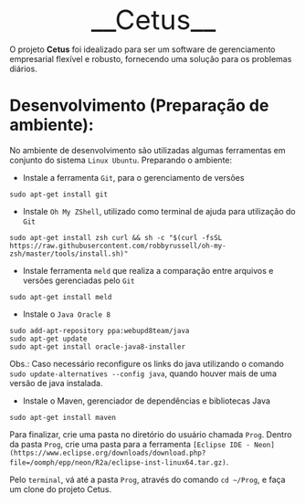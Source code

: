 <p align="center"><font size="8"> __Cetus__ </font></p>

O projeto __Cetus__ foi idealizado para ser um software de gerenciamento empresarial flexível e robusto, fornecendo uma solução para os problemas diários.

# Desenvolvimento (Preparação de ambiente):

No ambiente de desenvolvimento são utilizadas algumas ferramentas em conjunto do sistema `Linux Ubuntu`. Preparando o ambiente:

* Instale a ferramenta `Git`, para o gerenciamento de versões
```shell
sudo apt-get install git
```

* Instale `Oh My ZShell`, utilizado como terminal de ajuda para utilização do `Git`
```shell
sudo apt-get install zsh curl && sh -c "$(curl -fsSL https://raw.githubusercontent.com/robbyrussell/oh-my-zsh/master/tools/install.sh)"
```

* Instale ferramenta `meld` que realiza a comparação entre arquivos e versões gerenciadas pelo `Git`
```shell
sudo apt-get install meld
```

* Instale o `Java Oracle 8`
```shell
sudo add-apt-repository ppa:webupd8team/java
sudo apt-get update
sudo apt-get install oracle-java8-installer
```

Obs.: Caso necessário reconfigure os links do java utilizando o comando `sudo update-alternatives --config java`, quando houver mais de uma versão de java instalada.

* Instale o Maven, gerenciador de dependências e bibliotecas Java
```shell
sudo apt-get install maven
```

Para finalizar, crie uma pasta no diretório do usuário chamada `Prog`. Dentro da pasta `Prog`, crie uma pasta para a ferramenta `[Eclipse IDE - Neon](https://www.eclipse.org/downloads/download.php?file=/oomph/epp/neon/R2a/eclipse-inst-linux64.tar.gz)`.

Pelo `terminal`, vá até a pasta `Prog`, através do comando `cd ~/Prog`, e faça um clone do projeto Cetus.

